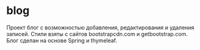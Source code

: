 # blog
Проект блог с возможностью добавления, редактирования и удаления записей. Стили взяты с сайтов bootstrapcdn.com и getbootstrap.com.
Блог сделан на основе Spring и thymeleaf.
